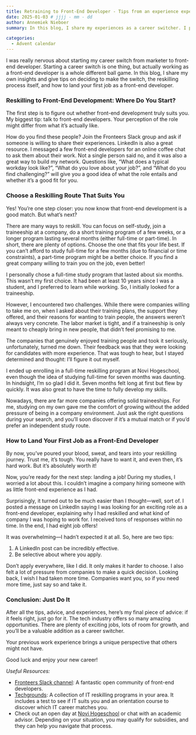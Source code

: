 ```yaml
---
title: Retraining to Front-End Developer - Tips from an experience expert
date: 2025-01-03 # jjjj - mm - dd
author: Annemiek Nieboer
summary: In this blog, I share my experiences as a career switcher. I provide tips on how to determine if front-end development is the right fit for you, how to reskill, and how to land your first job as a front-end developer.

categories:
  - Advent calendar
---
```


I was really nervous about starting my career switch from marketer to front-end developer. Starting a career switch is one thing, but actually working as a front-end developer is a whole different ball game. In this blog, I share my own insights and give tips on deciding to make the switch, the reskilling process itself, and how to land your first job as a front-end developer.



### Reskilling to Front-End Development: Where Do You Start?

The first step is to figure out whether front-end development truly suits you. My biggest tip: talk to front-end developers. Your perception of the role might differ from what it’s actually like.

How do you find these people? Join the Fronteers Slack group and ask if someone is willing to share their experiences. LinkedIn is also a great resource. I messaged a few front-end developers for an online coffee chat to ask them about their work. Not a single person said no, and it was also a great way to build my network. Questions like, “What does a typical workday look like?”, “What do you love about your job?”, and “What do you find challenging?” will give you a good idea of what the role entails and whether it’s a good fit for you.

### Choose a Reskilling Route That Suits You

Yes! You’re one step closer: you now know that front-end development is a good match. But what’s next?

There are many ways to reskill. You can focus on self-study, join a traineeship at a company, do a short training program of a few weeks, or a longer program lasting several months (either full-time or part-time). In short, there are plenty of options. Choose the one that fits your life best. If you can’t afford to study full-time for a few months (due to financial or time constraints), a part-time program might be a better choice. If you find a great company willing to train you on the job, even better!

I personally chose a full-time study program that lasted about six months. This wasn’t my first choice. It had been at least 10 years since I was a student, and I preferred to learn while working. So, I initially looked for a traineeship.

However, I encountered two challenges. While there were companies willing to take me on, when I asked about their training plans, the support they offered, and their reasons for wanting to train people, the answers weren’t always very concrete. The labor market is tight, and if a traineeship is only meant to cheaply bring in new people, that didn’t feel promising to me.

The companies that genuinely enjoyed training people and took it seriously, unfortunately, turned me down. Their feedback was that they were looking for candidates with more experience. That was tough to hear, but I stayed determined and thought: I’ll figure it out myself.

I ended up enrolling in a full-time reskilling program at Novi Hogeschool, even though the idea of studying full-time for seven months was daunting. In hindsight, I’m so glad I did it. Seven months felt long at first but flew by quickly. It was also great to have the time to fully develop my skills.

Nowadays, there are far more companies offering solid traineeships. For me, studying on my own gave me the comfort of growing without the added pressure of being in a company environment. Just ask the right questions during your search, and you’ll soon discover if it’s a mutual match or if you’d prefer an independent study route.


### How to Land Your First Job as a Front-End Developer

By now, you’ve poured your blood, sweat, and tears into your reskilling journey. Trust me, it’s tough. You really have to want it, and even then, it’s hard work. But it’s absolutely worth it!

Now, you’re ready for the next step: landing a job! During my studies, I worried a lot about this. I couldn’t imagine a company hiring someone with as little front-end experience as I had.

Surprisingly, it turned out to be much easier than I thought—well, sort of. I posted a message on LinkedIn saying I was looking for an exciting role as a front-end developer, explaining why I had reskilled and what kind of company I was hoping to work for. I received tons of responses within no time. In the end, I had eight job offers!

It was overwhelming—I hadn’t expected it at all. So, here are two tips:

1. A LinkedIn post can be incredibly effective.
2. Be selective about where you apply.

Don’t apply everywhere, like I did. It only makes it harder to choose. I also felt a lot of pressure from companies to make a quick decision. Looking back, I wish I had taken more time. Companies want you, so if you need more time, just say so and take it.

### Conclusion: Just Do It

After all the tips, advice, and experiences, here’s my final piece of advice: if it feels right, just go for it. The tech industry offers so many amazing opportunities. There are plenty of exciting jobs, lots of room for growth, and you’ll be a valuable addition as a career switcher.

Your previous work experience brings a unique perspective that others might not have.

Good luck and enjoy your new career!

_Useful Resources:_
- [Fronteers Slack channel](https://www.fronteers.nl/nl/word-lid/community/): A fantastic open community of front-end developers.
- [Techgrounds](https://techgrounds.nl/): A collection of IT reskilling programs in your area. It includes a test to see if IT suits you and an orientation course to discover which IT career matches you. 
- Check out an open day at [Novi Hogeschool](https://www.novi.nl/) or chat with an academic advisor. Depending on your situation, you may qualify for subsidies, and they can help you navigate that process.
